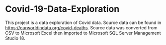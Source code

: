 # Covid-19-Data-Exploration

This project is a data exploration of Covid data.  Source data can be found in https://ourworldindata.org/covid-deaths. Source data was converted from CSV to Microsoft Excel then imported to Microsoft SQL Server Management Studio 18.
